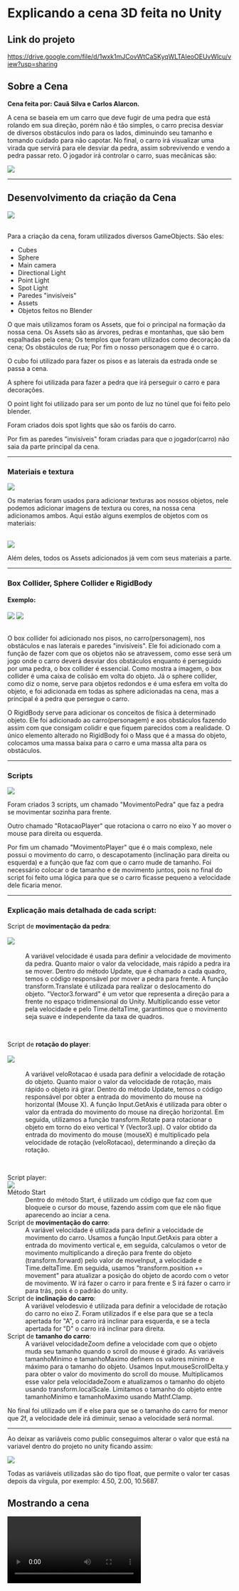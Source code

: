 # Explicando a cena 3D feita no Unity

## Link do projeto
https://drive.google.com/file/d/1wxk1mJCovWtCaSKyqWLTAIeoOEUvWlcu/view?usp=sharing

## Sobre a Cena
<p><b>Cena feita por: Cauã Silva e Carlos Alarcon.</b></p>
<p>A cena se baseia em um carro que deve fugir de uma pedra que está rolando em sua direção, porém não é tão simples, o carro precisa desviar de diversos obstáculos indo para os lados, diminuindo seu tamanho e tomando cuidado para não capotar. No final, o carro irá visualizar uma virada que servirá para ele desviar da pedra, assim sobrevivendo e vendo a pedra passar reto. O jogador irá controlar o carro, suas mecânicas são:</p>
<img src='img/comando.png' />

<hr>

## Desenvolvimento da criação da Cena
<img src='img/cena.png' />
<br><br>
<p>Para a criação da cena, foram utilizados diversos GameObjects. São eles:</p>
<ul>
    <li>Cubes</li>
    <li>Sphere</li>
    <li>Main camera</li>
    <li>Directional Light</li>
    <li>Point Light</li>
    <li>Spot Light</li>
    <li>Paredes "invisíveis"</li>
    <li>Assets</li>
    <li>Objetos feitos no Blender</li>
</ul>
<p>O que mais utilizamos foram os Assets, que foi o principal na formação da nossa cena. Os Assets são as árvores, pedras e montanhas, que são bem espalhadas pela cena; Os templos que foram utilizados como decoração da cena; Os obstáculos de rua; Por fim o nosso personagem que é o carro.</p>
<p>O cubo foi utilizado para fazer os pisos e as laterais da estrada onde se passa a cena.</p>
<p>A sphere foi utilizada para fazer a pedra que irá perseguir o carro e para decorações.</p>
<p>O point light foi utilizado para ser um ponto de luz no túnel que foi feito pelo blender.</p>
<p>Foram criados dois spot lights que são os faróis do carro.</p>
<p>Por fim as paredes "invisíveis" foram criadas para que o jogador(carro) não saia da parte principal da cena.</p>

<hr>

### Materiais e textura
<img src='img/materiais.png' />
<p>Os materias foram usados para adicionar texturas aos nossos objetos, nele podemos adicionar imagens de textura ou cores, na nossa cena adicionamos ambos. Aqui estão alguns exemplos de objetos com os materiais:</p>
<br>
<img src='img/exemplomaterial.png' />
<p>Além deles, todos os Assets adicionados já vem com seus materiais a parte.</p>

<hr>

### Box Collider, Sphere Collider e RigidBody
#### Exemplo:
<img src='img/exemplo.png' />
<img src='img/exemplo2.png' />
<br><br>
<p>O box collider foi adicionado nos pisos, no carro(personagem), nos obstáculos e nas laterais e paredes "invisíveis". Ele foi adicionado com a função de fazer com que os objetos não se atravessem, como esse será um jogo onde o carro deverá desviar dos obstáculos enquanto é perseguido por uma pedra, o box collider é essencial. Como mostra a imagem, o box collider é uma caixa de colisão em volta do objeto. Já o sphere collider, como diz o nome, serve para objetos redondos e é uma esfera em volta do objeto, e foi adicionada em todas as sphere adicionadas na cena, mas a principal é a pedra que persegue o carro.</p> 

<p>O RigidBody serve para adicionar os conceitos de física à determinado objeto. Ele foi adicionado ao carro(personagem) e aos obstáculos fazendo assim com que consigam colidir e que fiquem parecidos com a realidade. O único elemento alterado no RigidBody foi o Mass que é a massa do objeto, colocamos uma massa baixa para o carro e uma massa alta para os obstáculos.</p>

<hr>

### Scripts
<img src='img/scripts.png' />
<p>Foram criados 3 scripts, um chamado "MovimentoPedra" que faz a pedra se movimentar sozinha para frente.</p> 
<p>Outro chamado "RotacaoPlayer" que rotaciona o carro no eixo Y ao mover o mouse para direita ou esquerda.</p>
<p>Por fim um chamado "MovimentoPlayer" que é o mais complexo, nele possui o movimento do carro, o descapotamento (inclinação para direita ou esquerda) e a função que faz com que o carro mude de tamanho. Foi necessário colocar o de tamanho e de movimento juntos, pois no final do script foi feito uma lógica para que se o carro ficasse pequeno a velocidade dele ficaria menor. </p>

<hr>

### Explicação mais detalhada de cada script:
<dl>
    <dt>Script de <b>movimentação da pedra</b>:</dt>
    <br>
        <img src='img/movimentopedra.png' />
    <br>
        <br>
        <dd>A variável velocidade é usada para definir a velocidade de movimento da pedra. Quanto maior o valor da velocidade, mais rápido a pedra ira se mover. Dentro do método Update, que é chamado a cada quadro, temos o código responsável por mover a pedra para frente. A função transform.Translate é utilizada para realizar o deslocamento do objeto. "Vector3.forward" é um vetor que representa a direção para a frente no espaço tridimensional do Unity. Multiplicando esse vetor pela velocidade e pelo Time.deltaTime, garantimos que o movimento seja suave e independente da taxa de quadros.</dd>
</dl>
<br>
<dl>
    <dt>Script de <b>rotação do player</b>:</dt>
    <br>
        <img src='img/rotacao.png' />
    <br><br>
        <dd>A variável veloRotacao é usada para definir a velocidade de rotação do objeto. Quanto maior o valor da velocidade de rotação, mais rápido o objeto irá girar. Dentro do método Update, temos o código responsável por obter a entrada do movimento do mouse na horizontal (Mouse X). A função Input.GetAxis é utilizada para obter o valor da entrada do movimento do mouse na direção horizontal. Em seguida, utilizamos a função transform.Rotate para rotacionar o objeto em torno do eixo vertical Y (Vector3.up). O valor obtido da entrada do movimento do mouse (mouseX) é multiplicado pela velocidade de rotação (veloRotacao), determinando a direção da rotação.</dd>
</dl>
<br>
<dl>
    <dt>Script player:</dt>
        <img src='img/movimentoplayer.png' />
        <dt>Método Start</dt>
            <dd>Dentro do método Start, é utilizado um código que faz com que bloqueie o cursor do mouse, fazendo assim com que ele não fique aparecendo ao inciar a cena.</dd>
        <dt>Script de <b>movimentação do carro</b>:</dt>
            <dd>A variável velocidade é utilizada para definir a velocidade de movimento do carro. Usamos a função Input.GetAxis para obter a entrada do movimento vertical e, em seguida, calculamos o vetor de movimento multiplicando a direção para frente do objeto (transform.forward) pelo valor de moveInput, a velocidade e Time.deltaTime. Em seguida, usamos "transform.position += movement" para atualizar a posição do objeto de acordo com o vetor de movimento. W irá fazer o carro ir para frente e S irá fazer o carro ir para trás, pois é o padrão do unity.</dd>
        <dt>Script de <b>inclinação do carro</b>:</dt>
            <dd>A variável velodesvio é utilizada para definir a velocidade de rotação do carro no eixo Z. Foram utilizados if e else para que se a tecla apertada for "A", o carro irá inclinar para esquerda, e se a tecla apertada for "D" o carro irá inclinar para direita.</dd>
        <dt>Script de <b>tamanho do carro</b>:</dt>
            <dd> A variável velocidadeZoom define a velocidade com que o objeto muda seu tamanho quando o scroll do mouse é girado. As variáveis tamanhoMinimo e tamanhoMaximo definem os valores mínimo e máximo para o tamanho do objeto. Usamos Input.mouseScrollDelta.y para obter o valor do movimento do scroll do mouse. Multiplicamos esse valor pela velocidadeZoom e atualizamos o tamanho do objeto usando transform.localScale. Limitamos o tamanho do objeto entre tamanhoMinimo e tamanhoMaximo usando Mathf.Clamp.</dd>
        <p>No final foi utilizado um if e else para que se o tamanho do carro for menor que 2f, a velocidade dele irá diminuir, senao a velocidade será normal.</p>
</dl>

<hr>

<p>Ao deixar as variáveis como public conseguimos alterar o valor que está na variavel dentro do projeto no unity ficando assim:</p>
<img src='img/variaveispublic.png' />
<p>Todas as variáveis utilizadas são do tipo float, que permite o valor ter casas depois da vírgula, por exemplo: 4.50, 2.00, 10.5687.</p>

## Mostrando a cena
<video src="video/MostrandoCena.mp4" controls title="Title"></video>